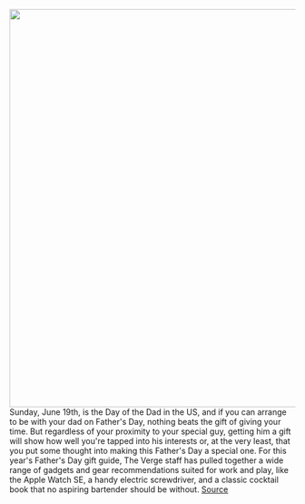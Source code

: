 <img src='https://cdn.vox-cdn.com/thumbor/SNTeeNDQQxQ6gIfJZ-5Pxr83Yjg=/0x0:2050x1367/1200x675/filters:focal(840x482:1168x810)/cdn.vox-cdn.com/uploads/chorus_image/image/70900392/VRG_ILLO_5233_FD_GG_2022_s.0.jpg' width='700px' /><br/>
Sunday, June 19th, is the Day of the Dad in the US, and if you can arrange to be with your dad on Father's Day, nothing beats the gift of giving your time. But regardless of your proximity to your special guy, getting him a gift will show how well you're tapped into his interests or, at the very least, that you put some thought into making this Father's Day a special one. For this year's Father's Day gift guide, The Verge staff has pulled together a wide range of gadgets and gear recommendations suited for work and play, like the Apple Watch SE, a handy electric screwdriver, and a classic cocktail book that no aspiring bartender should be without.
<a href='https://www.theverge.com/23069006/fathers-day-gift-ideas-2022-best-dad-unique-tech-gadgets-tools'> Source <a/>